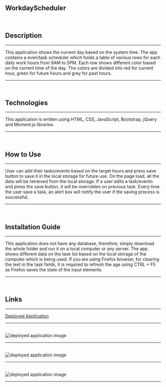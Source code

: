 ## WorkdayScheduler
<br>


## Description
<hr/>
    <p>
        This application shows the current day based on the system time. The app contains a even/task scheduler which holds a table of various rows for each daily work hours from 9AM to 5PM. 
        Each row shows different color based on the current time of the day. The colors are divided into red for current hour, green for future hours and grey for past hours.        
    </p>
<hr/>
<br>


## Technologies
<hr/>
    <p>
        This application is written using HTML, CSS, JavaScript, Bootstrap, jQuery and Moment.js libraries.        
    </p>
<hr/>
<br>


## How to Use
<hr/>
    <p>
        User can add their tasks/events based on the target hours and press save button to save it in the local storage for future use.
        On the page load, all the data will be retreived from the local storage.
        If a user edits a task/eventn and press the save button, it will be overridden on previous task.
        Every time the user save a task, an alert box will notify the user if the saving process is successful. 
    </p>
<hr/>
<br>


## Installation Guide
<hr/>
    <p>
        This application does not have any database, therefore, simply download the whole folder and run it on a local computer or any server.
        The app shows different data on the task list based on the local storage of the computer which is being used.
        If you are using Firefox browser, for clearing the text in the task fields, it is required to refresh the age using CTRL + F5 as Firefox saves the state of the input elements.
    </p>
<hr/>
<br>


## Links

<hr/>
    <p>
        <a href="https://alibahrami633.github.io/WorkdayScheduler/" target="_blank">Deployed Application </a>
    </p>
<hr/>
<br>


<img src="https://github.com/alibahrami633/WorkdayScheduler/tree/master/assets/screenshot01.png" alt="deployed application image" />

<hr />
<br>

<img src="https://github.com/alibahrami633/WorkdayScheduler/tree/master/assets/images/screenshot02.png" alt="deployed application image" />

<hr />
<br>

<img src="https://github.com/alibahrami633/WorkdayScheduler/tree/master/assets/images/screenshot03.png" alt="deployed application image" />

<hr />
